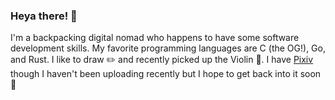 ### Heya there! 👋

I'm a backpacking digital nomad who happens to have some software development skills. My favorite programming languages are C (the OG!), Go, and Rust. I like to draw ✏️  and recently picked up the Violin 🎻. I have [Pixiv](https://www.pixiv.net/en/users/5722534) though I haven't been uploading recently but I hope to get back into it soon 🤞
